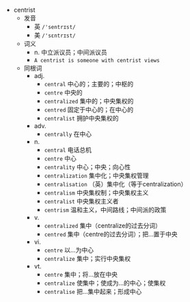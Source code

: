 - centrist
  - 发音
    - 英 `/'sentrɪst/`
    - 美 `/'sɛntrɪst/`
  - 词义
    - n. 中立派议员；中间派议员
    - `A centrist is someone with centrist views`
  - 同根词
    - adj.
      - `central` 中心的；主要的；中枢的
      - `centre` 中央的
      - `centralized` 集中的；中央集权的
      - `centred` 固定于中心的；在中心的
      - `centralist` 拥护中央集权的
    - adv.
      - `centrally` 在中心
    - n.
      - `central` 电话总机
      - `centre` 中心
      - `centrality` 中心；中央；向心性
      - `centralization` 集中化；中央集权管理
      - `centralisation` （英）集中化（等于centralization）
      - `centralism` 中央集权制；中央集权主义
      - `centralist` 中央集权主义者
      - `centrism` 温和主义，中间路线；中间派的政策
    - v.
      - `centralized` 集中（centralize的过去分词）
      - `centred` 集中（centre的过去分词）；把…置于中央
    - vi.
      - `centre` 以…为中心
      - `centralize` 集中；实行中央集权
    - vt.
      - `centre` 集中；将…放在中央
      - `centralize` 使集中；使成为…的中心；使集权
      - `centralise` 把…集中起来；形成中心
